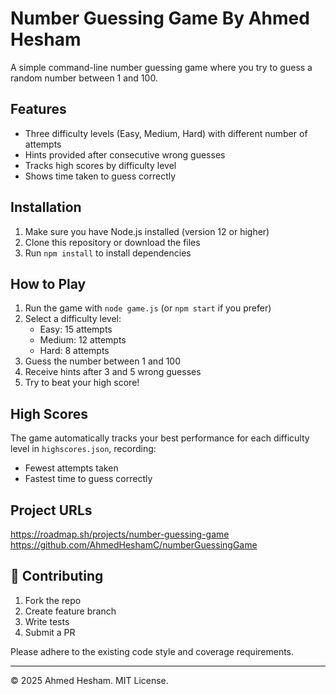 # Number Guessing Game By Ahmed Hesham

A simple command-line number guessing game where you try to guess a random number between 1 and 100.

## Features
- Three difficulty levels (Easy, Medium, Hard) with different number of attempts
- Hints provided after consecutive wrong guesses
- Tracks high scores by difficulty level
- Shows time taken to guess correctly

## Installation
1. Make sure you have Node.js installed (version 12 or higher)
2. Clone this repository or download the files
3. Run `npm install` to install dependencies

## How to Play
1. Run the game with `node game.js` (or `npm start` if you prefer)
2. Select a difficulty level:
   - Easy: 15 attempts
   - Medium: 12 attempts
   - Hard: 8 attempts
3. Guess the number between 1 and 100
4. Receive hints after 3 and 5 wrong guesses
5. Try to beat your high score!

## High Scores
The game automatically tracks your best performance for each difficulty level in `highscores.json`, recording:
- Fewest attempts taken
- Fastest time to guess correctly

## Project URLs
https://roadmap.sh/projects/number-guessing-game
https://github.com/AhmedHeshamC/numberGuessingGame

## 🤝 Contributing

1. Fork the repo
2. Create feature branch
3. Write tests
4. Submit a PR

Please adhere to the existing code style and coverage requirements.

---

© 2025 Ahmed Hesham. MIT License.
